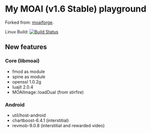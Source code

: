 # My MOAI (v1.6 Stable) playground

Forked from: [moaiforge](https://github.com/moaiforge/moai-sdk).

Linux Build: [![Build Status](https://api.travis-ci.org/btatarov/moai-sdk.svg?branch=postmorph)](https://travis-ci.org/btatarov/moai-sdk)

## New features

### Core (libmoai)
* fmod as module
* spine as module
* openssl 1.0.2g
* luajit 2.0.4
* MOAIImage::loadDual (from stirfire)

### Android
* util/host-android
* chartboost-6.4.1 (interstitial)
* revmob-9.0.8 (interstitial and rewarded video)
